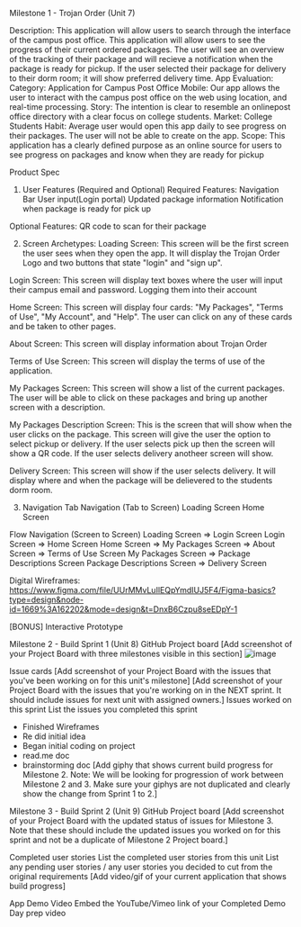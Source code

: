 Milestone 1 - Trojan Order (Unit 7)

Description: 
This application will allow users to search through the interface of the campus post office. This application will allow users to see the progress of their current ordered packages. The user will see an overview of the tracking of their package and will recieve a notification when the package is ready for pickup. If the user selected their package for delivery to their dorm room; it will show preferred delivery time. 
App Evaluation: 
Category: Application for Campus Post Office
Mobile: Our app allows the user to interact with the campus post office on the web using location, and real-time processing.
Story: The intention is clear to resemble an onlinepost office directory with a clear focus on college students.
Market: College Students
Habit: Average user would open this app daily to see progress on their packages. The user will not be able to create on the app.
Scope: This application has a clearly defined purpose as an online source for users to see progress on packages and know when they are ready for pickup

Product Spec
1. User Features (Required and Optional)
Required Features:
Navigation Bar
User input(Login portal)
Updated package information
Notification when package is ready for pick up

Optional Features: 
QR code to scan for their package

2. Screen Archetypes:
Loading Screen: This screen will be the first screen the user sees when they open the app. It will display the Trojan Order Logo and two buttons that state "login" and "sign up".

Login Screen: This screen will display text boxes where the user will input their campus email and password. Logging them into their account

Home Screen: This screen will display four cards: "My Packages", "Terms of Use", "My Account", and "Help". The user can click on any of these cards and be taken to other pages.

About Screen: This screen will display information about Trojan Order

Terms of Use Screen: This screen will display the terms of use of the application.

My Packages Screen: This screen will show a list of the current packages. The user will be able to click on these packages and bring up another screen with a description.

My Packages Description Screen: This is the screen that will show when the user clicks on the package. This screen will give the user the option to select pickup or delivery. If the user selects pick up then the screen will show a QR code. If the user selects delivery anotheer screen will show. 

Delivery Screen: This screen will show if the user selects delivery. It will display where and when the package will be delievered to the students dorm room. 





3. Navigation
Tab Navigation (Tab to Screen)
Loading Screen
Home Screen

Flow Navigation (Screen to Screen)
Loading Screen
    => Login Screen
Login Screen 
    => Home Screen
Home Screen
    => My Packages Screen
    => About Screen
    => Terms of Use Screen
My Packages Screen 
    => Package Descriptions Screen
Package Descriptions Screen
    => Delivery Screen

Digital Wireframes:
https://www.figma.com/file/UUrMMvLuIlEQpYmdIUJ5F4/Figma-basics?type=design&node-id=1669%3A162202&mode=design&t=DnxB6Czpu8seEDpY-1

[BONUS] Interactive Prototype

Milestone 2 - Build Sprint 1 (Unit 8)
GitHub Project board
[Add screenshot of your Project Board with three milestones visible in this section] 
![image](https://github.com/VSU-AndroidProject/Trojan-Order/assets/117668114/ba3431a4-1983-4cc9-9774-74d9ff7a35f5)

Issue cards
[Add screenshot of your Project Board with the issues that you've been working on for this unit's milestone] 
[Add screenshot of your Project Board with the issues that you're working on in the NEXT sprint. It should include issues for next unit with assigned owners.] 
Issues worked on this sprint
List the issues you completed this sprint
- Finished Wireframes
- Re did initial idea
- Began initial coding on project
- read.me doc
- brainstorming doc
[Add giphy that shows current build progress for Milestone 2. Note: We will be looking for progression of work between Milestone 2 and 3. Make sure your giphys are not duplicated and clearly show the change from Sprint 1 to 2.]

Milestone 3 - Build Sprint 2 (Unit 9)
GitHub Project board
[Add screenshot of your Project Board with the updated status of issues for Milestone 3. Note that these should include the updated issues you worked on for this sprint and not be a duplicate of Milestone 2 Project board.] 

Completed user stories
List the completed user stories from this unit
List any pending user stories / any user stories you decided to cut from the original requirements
[Add video/gif of your current application that shows build progress] 

App Demo Video
Embed the YouTube/Vimeo link of your Completed Demo Day prep video
